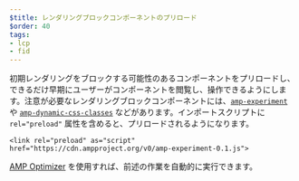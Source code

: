 ```yaml
---
$title: レンダリングブロックコンポーネントのプリロード
$order: 40
tags:
- lcp
- fid
---
```


初期レンダリングをブロックする可能性のあるコンポーネントをプリロードし、できるだけ早期にユーザーがコンポーネントを閲覧し、操作できるようにします。注意が必要なレンダリングブロックコンポーネントには、[`amp-experiment`](https://amp.dev/documentation/components/amp-experiment/?format=websites) や [`amp-dynamic-css-classes`](https://amp.dev/documentation/components/amp-dynamic-css-classes/) などがあります。インポートスクリプトに `rel="preload"` 属性を含めると、プリロードされるようになります。

```
<link rel="preload" as="script" href="https://cdn.ampproject.org/v0/amp-experiment-0.1.js">
```

[AMP Optimizer](https://amp.dev/documentation/guides-and-tutorials/optimize-and-measure/amp-optimizer-guide/) を使用すれば、前述の作業を自動的に実行できます。
